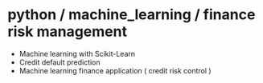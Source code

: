 # python / machine_learning / finance risk management
- Machine learning with Scikit-Learn 
- Credit default prediction
- Machine learning finance application ( credit risk control )
